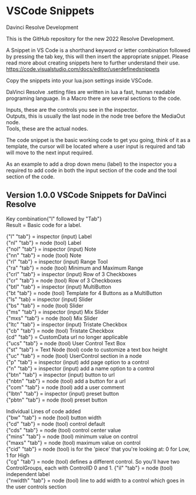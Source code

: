 # VSCode Snippets

Davinci Resolve Development

This is the GitHub repository for the new 2022 Resolve Development.

A Snippet in VS Code is a shorthand keyword or letter combination followed by pressing the tab key, this will then insert the appropriate snippet. Please read more about creating snippets here to further understand their use. https://code.visualstudio.com/docs/editor/userdefinedsnippets

Copy the snippets into your lua.json settings inside VSCode.

DaVinci Resolve .setting files are written in lua a fast, human readable programing language. In a Macro there are several sections to the code.

Inputs, these are the controls you see in the inspector.  
Outputs, this is usually the last node in the node tree before the MediaOut node.  
Tools, these are the actual nodes.

The code snippet is the basic working code to get you going, think of it as a template, the cursor will be located where a user input is required and tab will move to the next input required.

As an example to add a drop down menu (label) to the inspector you a required to add code in both the input section of the code and the tool section of the code.

## Version 1.0.0 VSCode Snippets for DaVinci Resolve

Key combination{"l" followed by "Tab"}  
Result = Basic code for a label.

{"l" "tab"} = inspector (input) Label  
{"nl" "tab"} = node (tool) Label  
{"nol" "tab"} = inspector (input) Note  
{"nn" "tab"} = node (tool) Note  
{"rl" "tab"} = inspector (input) Range Tool  
{"ra" "tab"} = node (tool) Minimum and Maximum Range  
{"crl" "tab"} = inspector (input) Row of 3 Checkboxes  
{"cr" "tab"} = node (tool) Row of 3 Checkboxes  
{"btl" "tab"} = inspector (input) MultiButton  
{"bt "tab"} = node (tool) Template for 4 Buttons as a MultiButton  
{"ls" "tab} = inspector (input) Slider  
{"bs" "tab"} = node (tool) Slider  
{"ms" "tab"} = inspector (input) Mix Slider  
{"mxs" "tab"} = node (tool) Mix Slider  
{"ltc" "tab"} = inspector (input) Tristate Checkbox  
{"cb" "tab"} = node (tool) Tristate Checkbox  
{cd" "tab"} = CustomData url no longer applicable  
{"ucs" "tab"} = node (tool) User Control Text Box  
{"st" "tab"} = Text Node (tool) code to customize a text box height  
{"uc" "tab"} = node (tool) UserControl section in a node  
{"p" "tab"} = inspector (input) add page option to a control  
{"n" "tab"} = inspector (input) add a name option to a control  
{"btn" "tab"} = inspector (input) button to url  
{"nbtn" "tab"} = node (tool) add a button for a url  
{"com" "tab"} = node (tool) add a user comment  
{"lbtn" "tab"} = inspector (input) preset button  
{"pbtn" "tab"} = node (tool) preset button

Individual Lines of code added  
{"bw" "tab"} = node (tool) button width  
{"cd" "tab"} = node (tool) control default  
{"cds" "tab"} = node (tool) control center value  
{"mins" "tab"} = node (tool) minimum value on control  
{"maxs" "tab"} = node (tool) maximum value on control  
{"cid" "tab"} = node (tool) is for the 'piece' that you're looking at: 0 for Low, 1 for High  
{"cg" "tab"} = node (tool) defines a different control. So you'll have two ControlGroups, each with ControlID 0 and 1.
{"il" "tab"} = node (tool) independent label  
{"nwidth" "tab"} = node (tool) line to add width to a control which goes in the user controls section
